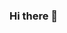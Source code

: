### Hi there 👋

<!--
**lucagiorgii/lucagiorgii** is a ✨ _special_ ✨ repository because its `README.md` (this file) appears on your GitHub profile.

Here are some ideas to get you started:

- 🔭 I’m currently working on a data analytics class and using python to analyze data  
- 👯 I’m looking to collaborate on projects the incorporate large datasets especially financial data 
-->
